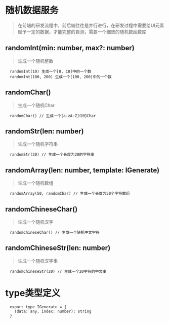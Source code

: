 # 随机数据服务

> 在前端的研发流程中，前后端往往是并行进行，在研发过程中需要给UI元素赋予一定的数据，才能完整的自测，需要一个细致的随机数函数库

## randomInt(min: number, max?: number)
> 生成一个随机整数
```
  randomInt(10) 生成一个[0, 10]中的一个数
  randomInt(100, 200) 生成一个[100, 200]中的一个数
```

## randomChar()
> 生成一个随机Char
```
  randomChar() // 生成一个[a-zA-Z]中的Char
```

## randomStr(len: number)
> 生成一个随机字符串
```
  randomStr(20) // 生成一个长度为20的字符串
```

## randomArray(len: number, template: IGenerate)
> 生成一个随机数组
```
  randomArray(50, randomChar) // 生成一个长度为50个字符数组
```

## randomChineseChar()
> 生成一个随机汉字
```
  randomChineseChar() // 生成一个随机中文字符
```

## randomChineseStr(len: number)
> 生成一个随机汉字串
```
  randomChineseStr(20) // 生成一个20字符的中文串
```

# type类型定义

```
  export type IGenerate = {
    (data: any, index: number): string
  }
```
